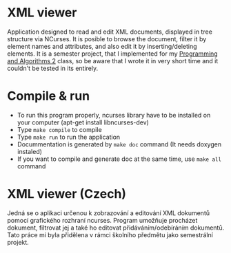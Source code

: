 # XML viewer
Application designed to read and edit XML documents, displayed in tree structure via NCurses. It is posible to browse the document, filter it
by element names and attributes, and also edit it by inserting/deleting elements.
It is a semester project, that I implemented for my [Programming and Algorithms 2](https://edux.fit.cvut.cz/courses/BI-PA2/en/start) class, so be aware that I wrote it in very short time and it couldn't be tested in its entirely.

# Compile & run
 - To run this program properly, ncurses library have to be installed on your computer (apt-get install libncurses-dev)
 - Type `make compile` to compile 
 - Type `make run` to run the application
 - Docummentation is generated by `make doc` command (It needs doxygen instaled)
 - If you want to compile and generate doc at the same time, use `make all` command

# XML viewer (Czech)
Jedná se o aplikaci určenou k zobrazování a editování XML dokumentů pomocí grafického rozhraní ncurses. Program umožňuje procházet dokument, filtrovat jej a také ho editovat přidáváním/odebíráním dokumentů.
Tato práce mi byla přidělena v rámci školního předmětu jako semestrální projekt.
  
